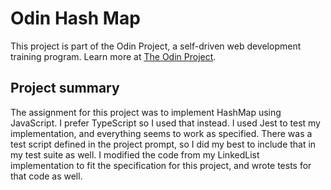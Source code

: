 # Odin Hash Map

This project is part of the Odin Project, a self-driven web development training program. Learn more at [The Odin Project](https://theodinproject.com/).

## Project summary

The assignment for this project was to implement HashMap using JavaScript. I prefer TypeScript so I used that instead. I used Jest to test my implementation, and everything seems to work as specified. There was a test script defined in the project prompt, so I did my best to include that in my test suite as well. I modified the code from my LinkedList implementation to fit the specification for this project, and wrote tests for that code as well.
